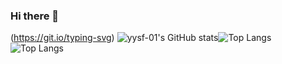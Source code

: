 ### Hi there 👋

<!--
**YySF-01/YySF-01** is a ✨ _special_ ✨ repository because its `README.md` (this file) appears on your GitHub profile.

Here are some ideas to get you started:

- 🔭 I’m currently working on ...
- 🌱 I’m currently learning ...
- 👯 I’m looking to collaborate on ...
- 🤔 I’m looking for help with ...
- 💬 Ask me about ...
- 📫 How to reach me: ...
- 😄 Pronouns: ...
- ⚡ Fun fact: ...
-->
(https://git.io/typing-svg)
![yysf-01's GitHub stats](https://github-readme-stats.vercel.app/api?username=YySF-01&show_icons=true&theme=tokyonight)![Top Langs](http://github-profile-summary-cards.vercel.app/api/cards/repos-per-language?username=YySF-01&theme=vue)
![Top Langs](https://github-profile-summary-cards.vercel.app/api/cards/profile-details?username=YySF-01&theme=github_dark&show_icons=true)


